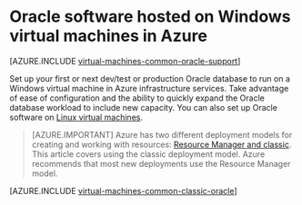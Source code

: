 <!-- deleted in Global -->

<properties
	pageTitle="Oracle on Windows virtual machines | Azure"
	description="Find the articles that describe how to set up Oracle software on Windows virtual machines"
	services="virtual-machines-windows"
	documentationCenter=""
	authors="rickstercdn"
	manager="timlt"
	editor=""
	tags="azure-service-management"/>

<tags
	ms.service="virtual-machines-windows"
	ms.date="05/17/2016"
	wacn.date=""/>

# Oracle software hosted on Windows virtual machines in Azure

[AZURE.INCLUDE [virtual-machines-common-oracle-support](../../includes/virtual-machines-common-oracle-support.md)]

Set up your first or next dev/test or production Oracle database to run on a Windows virtual machine in Azure infrastructure services. Take advantage of ease of configuration and the ability to quickly expand the Oracle database workload to include new capacity. You can also set up Oracle software on [Linux virtual machines](/documentation/articles/virtual-machines-linux-classic-oracle/).

> [AZURE.IMPORTANT] Azure has two different deployment models for creating and working with resources:  [Resource Manager and classic](/documentation/articles/resource-manager-deployment-model/).  This article covers using the classic deployment model. Azure recommends that most new deployments use the Resource Manager model.

[AZURE.INCLUDE [virtual-machines-common-classic-oracle](../../includes/virtual-machines-common-classic-oracle.md)]
